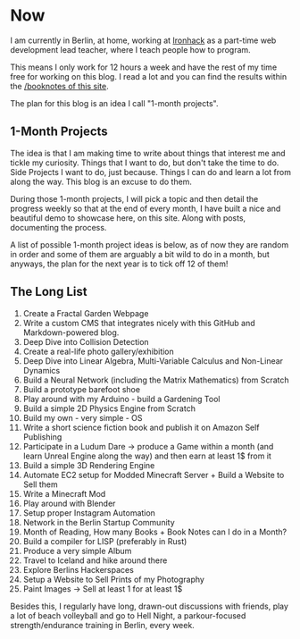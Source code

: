 # Now

I am currently in Berlin, at home, working at [Ironhack](https://ironhack.com) as
a part-time web development lead teacher, where I teach people how to program. 

This means I only work for 12 hours a week and have the rest of my time free for working on this blog. I read a lot and you can find the results within the 
[/booknotes of this site](/booknotes).

The plan for this blog is an idea I call "1-month projects". 

## 1-Month Projects 

The idea is that I am making time to write about things that interest me and tickle my curiosity. Things that I want to do, but don't take the time to do. Side Projects I want to do, just because. Things I can do and learn a lot from along the way. This blog is an excuse to do them. 

During those 1-month projects, I will pick a topic and then detail the progress weekly so that at the end of every month, I have built a nice and beautiful demo to showcase here, on this site. Along with posts, documenting the process.

A list of possible 1-month project ideas is below, as of now they are random in order and some of them are arguably a bit wild to do in a month, but anyways, the plan for the next year is to tick off 12 of them!

## The Long List 

1. Create a Fractal Garden Webpage
1. Write a custom CMS that integrates nicely with this GitHub and Markdown-powered blog.
1. Deep Dive into Collision Detection
1. Create a real-life photo gallery/exhibition
1. Deep Dive into Linear Algebra, Multi-Variable Calculus and Non-Linear Dynamics
1. Build a Neural Network (including the Matrix Mathematics) from Scratch
1. Build a prototype barefoot shoe
1. Play around with my Arduino - build a Gardening Tool
1. Build a simple 2D Physics Engine from Scratch
1. Build my own - very simple - OS
1. Write a short science fiction book and publish it on Amazon Self Publishing
1. Participate in a Ludum Dare -> produce a Game within a month (and learn Unreal Engine along the way) and then earn at least 1$ from it
1. Build a simple 3D Rendering Engine
1. Automate EC2 setup for Modded Minecraft Server + Build a Website to Sell them
1. Write a Minecraft Mod
1. Play around with Blender
1. Setup proper Instagram Automation
1. Network in the Berlin Startup Community 
1. Month of Reading, How many Books + Book Notes can I do in a Month?
1. Build a compiler for LISP (preferably in Rust)
1. Produce a very simple Album
1. Travel to Iceland and hike around there
1. Explore Berlins Hackerspaces
1. Setup a Website to Sell Prints of my Photography
1. Paint Images -> Sell at least 1 for at least 1$

Besides this, I regularly have long, drawn-out discussions with friends, play a lot of beach volleyball and go to Hell Night, a parkour-focused strength/endurance training in Berlin, every week. 